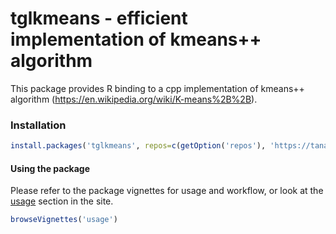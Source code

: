 
tglkmeans - efficient implementation of kmeans++ algorithm
==========================================================

This package provides R binding to a cpp implementation of kmeans++ algorithm (<https://en.wikipedia.org/wiki/K-means%2B%2B>).

### Installation

``` r
install.packages('tglkmeans', repos=c(getOption('repos'), 'https://tanaylab.github.io/repo'))
```

#### Using the package

Please refer to the package vignettes for usage and workflow, or look at the [usage](https://tanaylab.github.io/tglkmeans/articles/usage.html) section in the site.

``` r
browseVignettes('usage') 
```
